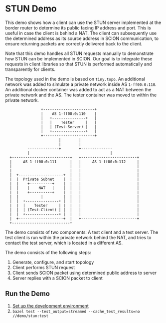 # STUN Demo

This demo shows how a client can use the STUN server implemented at the border router to determine
its public facing IP address and port. This is useful in case the client is behind a NAT.
The client can subsequently use the determined address as its source address in SCION communication,
to ensure returning packets are correctly delivered back to the client.

Note that this demo handles all STUN requests manually to demonstrate how STUN can be implemented in
SCION. Our goal is to integrate these requests in client libraries so that STUN is performed
automatically and transparently for clients.

The topology used in the demo is based on `tiny.topo`.
An additional network was added to simulate a private network inside AS `1-ff00:0:110`.
An additional docker container was added to act as a NAT between the private network and the AS.
The tester container was moved to within the private network.

```text
                +-----------------------+
                |    AS 1-ff00:0:110    |
                |   +---------------+   |
                |   |    Tester     |   |
                |   | (Test-Server) |   |
                |   +---------------+   |
                +-----------------------+
                        |        |
                        |        |
          --------------+        +--------------
          |                                    |
  +--------------------------+   +-------------------------+
  |     AS 1-ff00:0:111      |   |     AS 1-ff00:0:112     |
  |                          |   |                         |
  |                          |   |                         |
  |  +--------------------+  |   |                         |
  |  |  Private Subnet    |  |   |                         |
  |  |    +----------+    |  |   |                         |
  |  |    |    NAT   |    |  |   |                         |
  |  |    +----------+    |  |   |                         |
  |  |          |         |  |   |                         |
  |  |  +---------------+ |  |   |                         |
  |  |  |    Tester     | |  |   |                         |
  |  |  | (Test-Client) | |  |   |                         |
  |  |  +---------------+ |  |   |                         |
  |  +--------------------+  |   +-------------------------+
  +--------------------------+
```

The demo consists of two components: A test client and a test server.
The test client is run within the private network behind the NAT,
and tries to contact the test server, which is located in a different AS.

The demo consists of the following steps:

1. Generate, configure, and start topology
2. Client performs STUN request
3. Client sends SCION packet using determined public address to server
4. Server replies with a SCION packet to client

## Run the Demo

1. [Set up the development environment](https://docs.scion.org/en/latest/build/setup.html)
2. `bazel test --test_output=streamed --cache_test_results=no //demo/stun:test`
